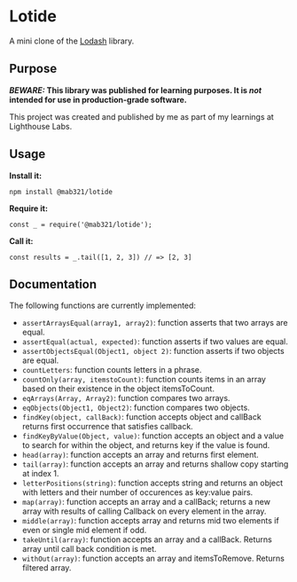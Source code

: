 # Lotide

A mini clone of the [Lodash](https://lodash.com) library.

## Purpose

**_BEWARE:_ This library was published for learning purposes. It is _not_ intended for use in production-grade software.**

This project was created and published by me as part of my learnings at Lighthouse Labs. 

## Usage

**Install it:**

`npm install @mab321/lotide`

**Require it:**

`const _ = require('@mab321/lotide');`

**Call it:**

`const results = _.tail([1, 2, 3]) // => [2, 3]`

## Documentation

The following functions are currently implemented:

* `assertArraysEqual(array1, array2)`: function asserts that two arrays are equal.
* `assertEqual(actual, expected)`: function asserts if two values are equal.
* `assertObjectsEqual(Object1, object 2)`: function asserts if two objects are equal.
* `countLetters`: function counts letters in a phrase.
* `countOnly(array, itemstoCount)`: function counts items in an array based on their      existence in the object itemsToCount.
* `eqArrays(Array, Array2)`: function compares two arrays.
* `eqObjects(Object1, Object2)`: function compares two objects.
* `findKey(object, callBack)`: function accepts object and callBack returns first occurrence that satisfies callback.
* `findKeyByValue(Object, value)`: function accepts an object and a value to search for within the  object, and returns key if the  value is found.
* `head(array)`: function accepts an array and returns first element.
* `tail(array)`: function accepts an array and returns shallow copy starting at index 1.
* `letterPositions(string)`: function accepts string and returns an object with letters and their number of occurences as key:value pairs.
* `map(array)`: function accepts an array and a callBack; returns a new array with results of calling Callback on every element in the array.
* `middle(array)`: function accepts array and returns mid two elements if even or single mid element if odd.
* `takeUntil(array)`: function accepts an array and a callBack. Returns array until call back condition is met.
* `withOut(array)`: function accepts an array and itemsToRemove. Returns filtered array.

